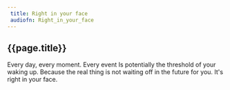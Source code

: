 ```yaml
---
 title: Right in your face
 audiofn: Right_in_your_face
---
```


## {{page.title}}

Every day, every moment. Every event Is potentially the threshold of
your waking up. Because the real thing is not waiting off in the future
for you. It's right in your face.

